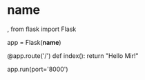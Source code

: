 # name
,
from flask import Flask


app = Flask(__name__)


@app.route('/')
def index():
    return "Hello Mir!"
    
    
app.run(port='8000')
